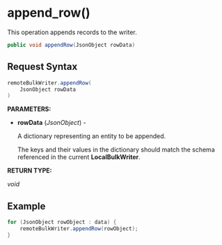 # append_row()

This operation appends records to the writer.

```java
public void appendRow(JsonObject rowData)
```

## Request Syntax

```java
remoteBulkWriter.appendRow(
    JsonObject rowData
)
```

**PARAMETERS:**

- **rowData** (*JsonObject*) -

    A dictionary representing an entity to be appended.

    The keys and their values in the dictionary should match the schema referenced in the current **LocalBulkWriter**.

**RETURN TYPE:**

*void*

## Example

```java
for (JsonObject rowObject : data) {
    remoteBulkWriter.appendRow(rowObject);
}
```
